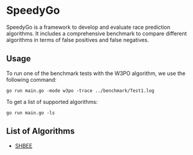 # SpeedyGo

SpeedyGo is a framework to develop and evaluate race prediction algorithms. It includes a comprehensive benchmark to compare different algorithms in terms of false positives and false negatives.

## Usage

To run one of the benchmark tests with the W3PO algorithm, we use the following command:

```
go run main.go -mode w3po -trace ../benchmark/Test1.log
```

To get a list of supported algorithms:

```
go run main.go -ls
```

## List of Algorithms

* [SHBEE](https://arxiv.org/abs/1909.03289)